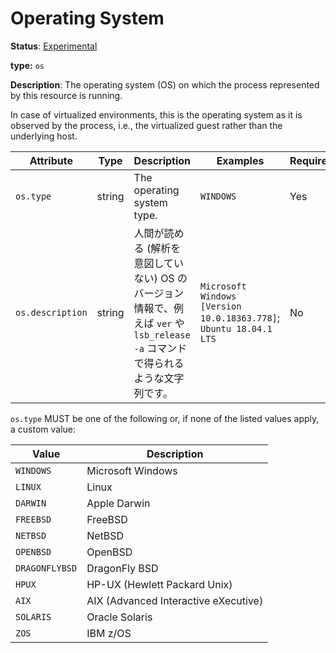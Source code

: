 # Operating System

**Status**: [Experimental](../../document-status.md)

**type:** `os`

**Description**: The operating system (OS) on which the process represented by this resource is running.

In case of virtualized environments, this is the operating system as it is observed by the process, i.e., the virtualized guest rather than the underlying host.

<!-- semconv os -->
| Attribute  | Type | Description  | Examples  | Required |
|---|---|---|---|---|
| `os.type` | string | The operating system type. | `WINDOWS` | Yes |
| `os.description` | string | 人間が読める (解析を意図していない) OS のバージョン情報で、例えば `ver` や `lsb_release -a` コマンドで得られるような文字列です。| `Microsoft Windows [Version 10.0.18363.778]`; `Ubuntu 18.04.1 LTS` | No |

`os.type` MUST be one of the following or, if none of the listed values apply, a custom value:

| Value  | Description |
|---|---|
| `WINDOWS` | Microsoft Windows |
| `LINUX` | Linux |
| `DARWIN` | Apple Darwin |
| `FREEBSD` | FreeBSD |
| `NETBSD` | NetBSD |
| `OPENBSD` | OpenBSD |
| `DRAGONFLYBSD` | DragonFly BSD |
| `HPUX` | HP-UX (Hewlett Packard Unix) |
| `AIX` | AIX (Advanced Interactive eXecutive) |
| `SOLARIS` | Oracle Solaris |
| `ZOS` | IBM z/OS |
<!-- endsemconv -->
